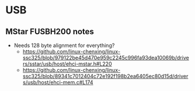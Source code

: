 # USB

## MStar FUSBH200 notes

- Needs 128 byte alignment for everything?
  - https://github.com/linux-chenxing/linux-ssc325/blob/979122be45d470e959c2245c996fa93dea10069b/drivers/sstar/usb/host/ehci-mstar.h#L220
  - https://github.com/linux-chenxing/linux-ssc325/blob/89341c7012404c72e192f198b2ea6405ec80d15d/drivers/usb/host/ehci-mem.c#L174
